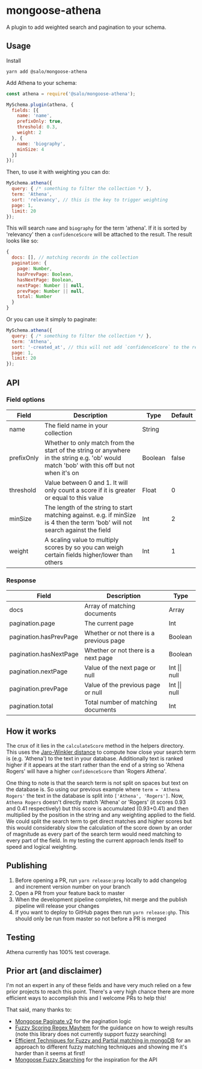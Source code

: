 # mongoose-athena

A plugin to add weighted search and pagination to your schema.

## Usage

Install

```
yarn add @salo/mongoose-athena
```

Add Athena to your schema:

```javascript
const athena = require('@salo/mongoose-athena');

MySchema.plugin(athena, {
  fields: [{
    name: 'name',
    prefixOnly: true,
    threshold: 0.3,
    weight: 2
  }, {
    name: 'biography',
    minSize: 4
  }]
});

```

Then, to use it with weighting you can do:

```javascript
MySchema.athena({
  query: { /* something to filter the collection */ },
  term: 'Athena',
  sort: 'relevancy', // this is the key to trigger weighting
  page: 1,
  limit: 20
});
```

This will search `name` and `biography` for the term 'athena'. If it is sorted by 'relevancy' then a `confidenceScore` will be attached to the result. The result looks like so:

```javascript
{
  docs: [], // matching records in the collection
  pagination: {
    page: Number,
    hasPrevPage: Boolean,
    hasNextPage: Boolean,
    nextPage: Number || null,
    prevPage: Number || null,
    total: Number
  }
}
```

Or you can use it simply to paginate:

```javascript
MySchema.athena({
  query: { /* something to filter the collection */ },
  term: 'Athena',
  sort: '-created_at', // this will not add `confidenceScore` to the results
  page: 1,
  limit: 20
});
```

## API

### Field options

| Field      | Description                                                                                                                                   | Type    | Default |
|------------|-----------------------------------------------------------------------------------------------------------------------------------------------|---------|---------|
| name       | The field name in your collection                                                                                                             | String  |         |
| prefixOnly | Whether to only match from the start of the string or anywhere in the string e\.g\. 'ob' would match 'bob' with this off but not when it's on | Boolean | false   |
| threshold  | Value between 0 and 1\. It will only count a score if it is greater or equal to this value                                                    | Float   | 0       |
| minSize    | The length of the string to start matching against\. e\.g\. if minSize is 4 then the term 'bob' will not search against the field             | Int     | 2        |
| weight     | A scaling value to multiply scores by so you can weigh certain fields higher/lower than others                                                | Int     | 1       |


### Response

| Field                   | Description                             | Type          |
|-------------------------|-----------------------------------------|---------------|
| docs                    | Array of matching documents             | Array         |
| pagination\.page        | The current page                        | Int           |
| pagination\.hasPrevPage | Whether or not there is a previous page | Boolean       |
| pagination\.hasNextPage | Whether or not there is a next page     | Boolean       |
| pagination\.nextPage    | Value of the next page or null          | Int \|\| null |
| pagination\.prevPage    | Value of the previous page or null      | Int \|\| null |
| pagination\.total       | Total number of matching documents      | Int           |


## How it works

The crux of it lies in the `calculateScore` method in the helpers directory. This uses the [Jaro-Winkler distance](https://yomguithereal.github.io/talisman/metrics/distance#jaro-winkler) to compute how close your search term is (e.g. 'Athena') to the text in your database. Additionally text is ranked higher if it appears at the start rather than the end of a string so 'Athena Rogers' will have a higher `confidenceScore` than 'Rogers Athena'.

One thing to note is that the search term is not split on spaces but text on the database is. So using our previous example where `term = 'Athena Rogers'` the text in the database is split into `['Athena', 'Rogers']`. Now, `Athena Rogers` doesn't directly match 'Athena' or 'Rogers' (it scores 0.93 and 0.41 respectively) but this score is accumulated (0.93+0.41) and then multiplied by the position in the string and any weighting applied to the field. We could split the search term to get direct matches and higher scores but this would considerably slow the calculation of the score down by an order of magnitude as every part of the search term would need matching to every part of the field. In my testing the current approach lends itself to speed and logical weighting.

## Publishing

1. Before opening a PR, run `yarn release:prep` locally to add changelog and increment version number on your branch
2. Open a PR from your feature back to master
3. When the development pipeline completes, hit merge and the publish pipeline will release your changes
4. If you want to deploy to GitHub pages then run `yarn release:ghp`. This should only be run from master so not before a PR is merged

## Testing

Athena currently has 100% test coverage.

## Prior art (and disclaimer)

I'm not an expert in any of these fields and have very much relied on a few prior projects to reach this point. There's a very high chance there are more efficient ways to accomplish this and I welcome PRs to help this!

That said, many thanks to: 

* [Mongoose Paginate v2](https://github.com/aravindnc/mongoose-paginate-v2/) for the pagination logic
* [Fuzzy Scoring Regex Mayhem](https://j11y.io/javascript/fuzzy-scoring-regex-mayhem/) for the guidance on how to weigh results (note this library does not currently support fuzzy searching)
* [Efficient Techniques for Fuzzy and Partial matching in mongoDB](http://ilearnasigoalong.blogspot.com/2013/10/efficient-techniques-for-fuzzy-and.html) for an approach to different fuzzy matching techniques and showing me it's harder than it seems at first!
* [Mongoose Fuzzy Searching](https://github.com/VassilisPallas/mongoose-fuzzy-searching) for the inspiration for the API